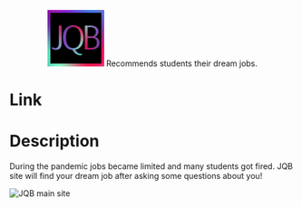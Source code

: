 <p align="center">
  <img src="https://github.com/Hereugo/JQB/blob/main/logo.jpg" width="100" height="100"/>
  Recommends students their dream jobs.
</p>

# Link
# Description
During the pandemic jobs became limited and many students got fired.
JQB site will find your dream job after asking some questions about you!

![JQB main site]()
